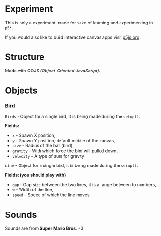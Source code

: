 # Experiment

This is only a experiment, made for sake of learning and experimenting in `p5*`.

If you would also like to build interactive canvas apps visit [p5js.org](https://p5js.org/).

# Structure

Made with OOJS *(Object-Oriented JavaScript)*.

# Objects

### Bird
`Birds` - Object for a single bird, it is being made during the `setup()`.

**Fields:**

- `x` - Spawn X position,
- `y` - Spawn Y position, default middle of the canvas,
- `size` - Radius of the ball (bird),
- `gravity` - With which force the bird will pulled down,
- `velocity` - A type of sum for gravity

`Line` - Object for a single bird, it is being made during the `setup()`.

**Fields: (you should play with)**

- `gap` - Gap size between the two lines, it is a range between to numbers,
- `w` - Width of the line,
- `speed` - Speed of which the line moves

# Sounds

Sounds are from **Super Mario Bros**. <3
